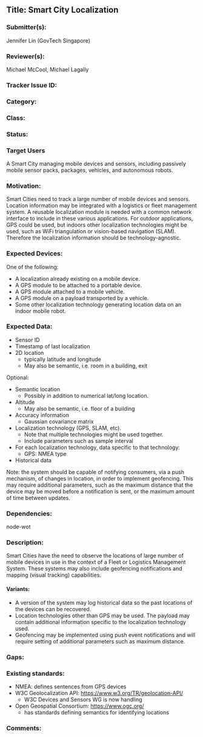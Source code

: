 ## Title: Smart City Localization

### Submitter(s): 

Jennifer Lin (GovTech Singapore)

### Reviewer(s):

Michael McCool, Michael Lagally

### Tracker Issue ID:

<please leave blank>

### Category:

<please leave blank>

### Class: 

<please leave blank>

### Status: 

<please leave blank>

### Target Users

A Smart City managing mobile devices and sensors,
including passively mobile sensor packs, packages,
vehicles, and autonomous robots.

### Motivation:

Smart Cities need to track a large number of mobile devices and sensors.
Location information may be integrated with a logistics or fleet management
system.
A reusable localization module is needed with a common network interface to
include in these various applications.
For outdoor applications, GPS 
could be used, but indoors other localization technologies might be 
used, such as WiFi triangulation or vision-based navigation (SLAM).
Therefore the localization information should be technology-agnostic.

### Expected Devices:

One of the following:
* A localization already existing on a mobile device.
* A GPS module to be attached to a portable device.
* A GPS module attached to a mobile vehicle.
* A GPS module on a payload transported by a vehicle.
* Some other localization technology generating location data on an
  indoor mobile robot.

### Expected Data:

* Sensor ID
* Timestamp of last localization
* 2D location
   * typically latitude and longitude
   * May also be semantic, i.e. room in a building, exit

Optional:
* Semantic location
   * Possibly in addition to numerical lat/long location.
* Altitude
   * May also be semantic, i.e. floor of a building
* Accuracy information
   * Gaussian covariance matrix
* Localization technology (GPS, SLAM, etc).  
   * Note that multiple technologies might be used together.
   * Include parameters such as sample interval
* For each localization technology, data specific to that technology:
   * GPS: NMEA type
* Historical data

Note: the system should be capable of notifying consumers,
via a push mechanism, of changes in location, in order to implement
geofencing.  This may require additional parameters, such as the 
maximum distance that the device may be moved before a notification is
sent, or the maximum amount of time between updates.

### Dependencies:

node-wot

### Description:

Smart Cities have the need to observe the locations of 
large number of mobile devices 
in use in the context of a Fleet or Logistics Management System.
These systems may also include geofencing notifications and mapping
(visual tracking) capabilities.

#### Variants:

* A version of the system may log historical data so the past
  locations of the devices can be recovered.
* Location technologies other than GPS may be used.  The payload
  may contain additional information specific to the localization
  technology used.
* Geofencing may be implemented using push event notifications and
  will require setting of additional parameters such as maximum distance.

### Gaps:

<Describe any gaps that are not addressed in the current WoT work items>

### Existing standards:

* NMEA: defines sentences from GPS devices
* W3C Geolocalization API: https://www.w3.org/TR/geolocation-API/
   * W3C Devices and Sensors WG is now handling
* Open Geospatial Consortium: https://www.ogc.org/
   * has standards defining semantics for identifying locations

### Comments:

